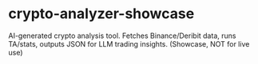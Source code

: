 # crypto-analyzer-showcase
AI-generated crypto analysis tool. Fetches Binance/Deribit data, runs TA/stats, outputs JSON for LLM trading insights. (Showcase, NOT for live use)

